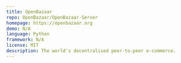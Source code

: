 ```yaml
---
title: OpenBazaar
repo: OpenBazaar/OpenBazaar-Server
homepage: https://openbazaar.org
demo: N/A
language: Python
framework: N/A
license: MIT
description: The world's decentralised peer-to-peer e-commerce.
---
```

